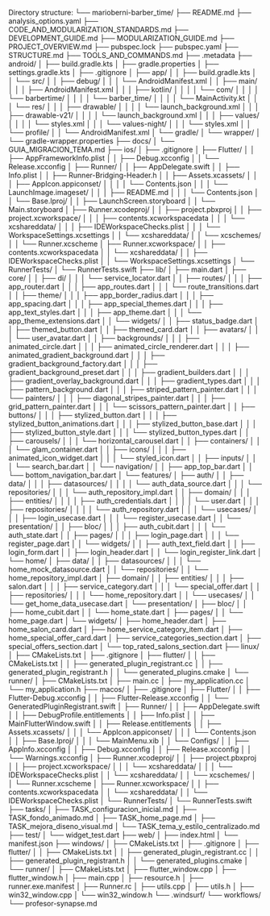 Directory structure:
└── marioberni-barber_time/
    ├── README.md
    ├── analysis_options.yaml
    ├── CODE_AND_MODULARIZATION_STANDARDS.md
    ├── DEVELOPMENT_GUIDE.md
    ├── MODULARIZATION_GUIDE.md
    ├── PROJECT_OVERVIEW.md
    ├── pubspec.lock
    ├── pubspec.yaml
    ├── STRUCTURE.md
    ├── TOOLS_AND_COMMANDS.md
    ├── .metadata
    ├── android/
    │   ├── build.gradle.kts
    │   ├── gradle.properties
    │   ├── settings.gradle.kts
    │   ├── .gitignore
    │   ├── app/
    │   │   ├── build.gradle.kts
    │   │   └── src/
    │   │       ├── debug/
    │   │       │   └── AndroidManifest.xml
    │   │       ├── main/
    │   │       │   ├── AndroidManifest.xml
    │   │       │   ├── kotlin/
    │   │       │   │   └── com/
    │   │       │   │       └── barbertime/
    │   │       │   │           └── barber_time/
    │   │       │   │               └── MainActivity.kt
    │   │       │   └── res/
    │   │       │       ├── drawable/
    │   │       │       │   └── launch_background.xml
    │   │       │       ├── drawable-v21/
    │   │       │       │   └── launch_background.xml
    │   │       │       ├── values/
    │   │       │       │   └── styles.xml
    │   │       │       └── values-night/
    │   │       │           └── styles.xml
    │   │       └── profile/
    │   │           └── AndroidManifest.xml
    │   └── gradle/
    │       └── wrapper/
    │           └── gradle-wrapper.properties
    ├── docs/
    │   └── GUIA_MIGRACION_TEMA.md
    ├── ios/
    │   ├── .gitignore
    │   ├── Flutter/
    │   │   ├── AppFrameworkInfo.plist
    │   │   ├── Debug.xcconfig
    │   │   └── Release.xcconfig
    │   ├── Runner/
    │   │   ├── AppDelegate.swift
    │   │   ├── Info.plist
    │   │   ├── Runner-Bridging-Header.h
    │   │   ├── Assets.xcassets/
    │   │   │   ├── AppIcon.appiconset/
    │   │   │   │   └── Contents.json
    │   │   │   └── LaunchImage.imageset/
    │   │   │       ├── README.md
    │   │   │       └── Contents.json
    │   │   └── Base.lproj/
    │   │       ├── LaunchScreen.storyboard
    │   │       └── Main.storyboard
    │   ├── Runner.xcodeproj/
    │   │   ├── project.pbxproj
    │   │   ├── project.xcworkspace/
    │   │   │   ├── contents.xcworkspacedata
    │   │   │   └── xcshareddata/
    │   │   │       ├── IDEWorkspaceChecks.plist
    │   │   │       └── WorkspaceSettings.xcsettings
    │   │   └── xcshareddata/
    │   │       └── xcschemes/
    │   │           └── Runner.xcscheme
    │   ├── Runner.xcworkspace/
    │   │   ├── contents.xcworkspacedata
    │   │   └── xcshareddata/
    │   │       ├── IDEWorkspaceChecks.plist
    │   │       └── WorkspaceSettings.xcsettings
    │   └── RunnerTests/
    │       └── RunnerTests.swift
    ├── lib/
    │   ├── main.dart
    │   ├── core/
    │   │   ├── di/
    │   │   │   └── service_locator.dart
    │   │   ├── routes/
    │   │   │   ├── app_router.dart
    │   │   │   ├── app_routes.dart
    │   │   │   └── route_transitions.dart
    │   │   ├── theme/
    │   │   │   ├── app_border_radius.dart
    │   │   │   ├── app_spacing.dart
    │   │   │   ├── app_special_themes.dart
    │   │   │   ├── app_text_styles.dart
    │   │   │   ├── app_theme.dart
    │   │   │   └── app_theme_extensions.dart
    │   │   └── widgets/
    │   │       ├── status_badge.dart
    │   │       ├── themed_button.dart
    │   │       ├── themed_card.dart
    │   │       ├── avatars/
    │   │       │   └── user_avatar.dart
    │   │       ├── backgrounds/
    │   │       │   ├── animated_circle.dart
    │   │       │   ├── animated_circle_renderer.dart
    │   │       │   ├── animated_gradient_background.dart
    │   │       │   ├── gradient_background_factory.dart
    │   │       │   ├── gradient_background_preset.dart
    │   │       │   ├── gradient_builders.dart
    │   │       │   ├── gradient_overlay_background.dart
    │   │       │   ├── gradient_types.dart
    │   │       │   ├── pattern_background.dart
    │   │       │   ├── striped_pattern_painter.dart
    │   │       │   └── painters/
    │   │       │       ├── diagonal_stripes_painter.dart
    │   │       │       ├── grid_pattern_painter.dart
    │   │       │       └── scissors_pattern_painter.dart
    │   │       ├── buttons/
    │   │       │   ├── stylized_button.dart
    │   │       │   ├── stylized_button_animations.dart
    │   │       │   ├── stylized_button_base.dart
    │   │       │   ├── stylized_button_style.dart
    │   │       │   └── stylized_button_types.dart
    │   │       ├── carousels/
    │   │       │   └── horizontal_carousel.dart
    │   │       ├── containers/
    │   │       │   └── glam_container.dart
    │   │       ├── icons/
    │   │       │   ├── animated_icon_widget.dart
    │   │       │   └── styled_icon.dart
    │   │       ├── inputs/
    │   │       │   └── search_bar.dart
    │   │       └── navigation/
    │   │           ├── app_top_bar.dart
    │   │           └── bottom_navigation_bar.dart
    │   └── features/
    │       ├── auth/
    │       │   ├── data/
    │       │   │   ├── datasources/
    │       │   │   │   └── auth_data_source.dart
    │       │   │   └── repositories/
    │       │   │       └── auth_repository_impl.dart
    │       │   ├── domain/
    │       │   │   ├── entities/
    │       │   │   │   ├── auth_credentials.dart
    │       │   │   │   └── user.dart
    │       │   │   ├── repositories/
    │       │   │   │   └── auth_repository.dart
    │       │   │   └── usecases/
    │       │   │       ├── login_usecase.dart
    │       │   │       └── register_usecase.dart
    │       │   └── presentation/
    │       │       ├── bloc/
    │       │       │   ├── auth_cubit.dart
    │       │       │   └── auth_state.dart
    │       │       ├── pages/
    │       │       │   ├── login_page.dart
    │       │       │   └── register_page.dart
    │       │       └── widgets/
    │       │           ├── auth_text_field.dart
    │       │           ├── login_form.dart
    │       │           ├── login_header.dart
    │       │           └── login_register_link.dart
    │       └── home/
    │           ├── data/
    │           │   ├── datasources/
    │           │   │   └── home_mock_datasource.dart
    │           │   └── repositories/
    │           │       └── home_repository_impl.dart
    │           ├── domain/
    │           │   ├── entities/
    │           │   │   ├── salon.dart
    │           │   │   ├── service_category.dart
    │           │   │   └── special_offer.dart
    │           │   ├── repositories/
    │           │   │   └── home_repository.dart
    │           │   └── usecases/
    │           │       └── get_home_data_usecase.dart
    │           └── presentation/
    │               ├── bloc/
    │               │   ├── home_cubit.dart
    │               │   └── home_state.dart
    │               ├── pages/
    │               │   └── home_page.dart
    │               └── widgets/
    │                   ├── home_header.dart
    │                   ├── home_salon_card.dart
    │                   ├── home_service_category_item.dart
    │                   ├── home_special_offer_card.dart
    │                   ├── service_categories_section.dart
    │                   ├── special_offers_section.dart
    │                   └── top_rated_salons_section.dart
    ├── linux/
    │   ├── CMakeLists.txt
    │   ├── .gitignore
    │   ├── flutter/
    │   │   ├── CMakeLists.txt
    │   │   ├── generated_plugin_registrant.cc
    │   │   ├── generated_plugin_registrant.h
    │   │   └── generated_plugins.cmake
    │   └── runner/
    │       ├── CMakeLists.txt
    │       ├── main.cc
    │       ├── my_application.cc
    │       └── my_application.h
    ├── macos/
    │   ├── .gitignore
    │   ├── Flutter/
    │   │   ├── Flutter-Debug.xcconfig
    │   │   ├── Flutter-Release.xcconfig
    │   │   └── GeneratedPluginRegistrant.swift
    │   ├── Runner/
    │   │   ├── AppDelegate.swift
    │   │   ├── DebugProfile.entitlements
    │   │   ├── Info.plist
    │   │   ├── MainFlutterWindow.swift
    │   │   ├── Release.entitlements
    │   │   ├── Assets.xcassets/
    │   │   │   └── AppIcon.appiconset/
    │   │   │       └── Contents.json
    │   │   ├── Base.lproj/
    │   │   │   └── MainMenu.xib
    │   │   └── Configs/
    │   │       ├── AppInfo.xcconfig
    │   │       ├── Debug.xcconfig
    │   │       ├── Release.xcconfig
    │   │       └── Warnings.xcconfig
    │   ├── Runner.xcodeproj/
    │   │   ├── project.pbxproj
    │   │   ├── project.xcworkspace/
    │   │   │   └── xcshareddata/
    │   │   │       └── IDEWorkspaceChecks.plist
    │   │   └── xcshareddata/
    │   │       └── xcschemes/
    │   │           └── Runner.xcscheme
    │   ├── Runner.xcworkspace/
    │   │   ├── contents.xcworkspacedata
    │   │   └── xcshareddata/
    │   │       └── IDEWorkspaceChecks.plist
    │   └── RunnerTests/
    │       └── RunnerTests.swift
    ├── tasks/
    │   ├── TASK_configuracion_inicial.md
    │   ├── TASK_fondo_animado.md
    │   ├── TASK_home_page.md
    │   ├── TASK_mejora_diseno_visual.md
    │   └── TASK_tema_y_estilo_centralizado.md
    ├── test/
    │   └── widget_test.dart
    ├── web/
    │   ├── index.html
    │   └── manifest.json
    ├── windows/
    │   ├── CMakeLists.txt
    │   ├── .gitignore
    │   ├── flutter/
    │   │   ├── CMakeLists.txt
    │   │   ├── generated_plugin_registrant.cc
    │   │   ├── generated_plugin_registrant.h
    │   │   └── generated_plugins.cmake
    │   └── runner/
    │       ├── CMakeLists.txt
    │       ├── flutter_window.cpp
    │       ├── flutter_window.h
    │       ├── main.cpp
    │       ├── resource.h
    │       ├── runner.exe.manifest
    │       ├── Runner.rc
    │       ├── utils.cpp
    │       ├── utils.h
    │       ├── win32_window.cpp
    │       └── win32_window.h
    └── .windsurf/
        └── workflows/
            └── profesor-synapse.md
